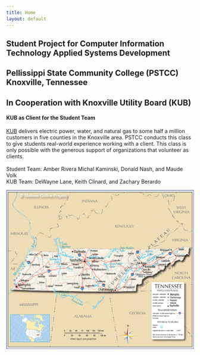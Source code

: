 ```yaml
---
title: Home
layout: default
---
```

## Student Project for Computer Information Technology Applied Systems Development
## Pellissippi State Community College (PSTCC) Knoxville, Tennessee 
## In Cooperation with Knoxville Utility Board (KUB)
#### KUB as Client for the Student Team
[KUB](https://www.kub.org/about/about-kub)
 delivers electric power, water, and natural gas to some half a million customers in five counties in the Knoxville area. PSTCC conducts this class to give students real-world experience working with a client. This class is only possible with the generous support of organizations that volunteer as clients. <br /><br />
Student Team: Amber Rivera Michal Kaminski, Donald Nash, and Maude Volk <br />
KUB Team: DeWayne Lane, Keith Clinard, and Zachary Berardo

![GitHub](./images/Tennessee_map.jpg)

